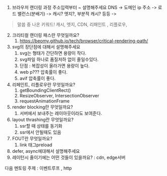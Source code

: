1. 브라우저 랜더링 과정 주소입력부터 ~ 설명해주세요
DNS -> 도메인 ip 주소 -> 로드 밸런스(분배기) -> 캐시? 엣지?, 부분적 캐시? 등등 -> 

>말씀 중 나온 키워드! 캐시, 엣지, CDN, 리패인트 , 리플로우, 

2. 크리티컬 랜더링 패스란 무엇일까요?
   1. https://beomy.github.io/tech/browser/critical-rendering-path/
3. svg의 장단점에 대해서 설명해주세요
   1. svg는 형태가 간단하면 용량이 작다.
   2. svg파일 하나로 품질저하 없이 줄일수있다.
   3. 단점 : 복잡성이 올라가면 용량이 높다.
   4. web p??? 압축률이 좋다.
   5. avif 압축률이 좋다.
4. 리페인트, 리플로우란 무엇일까요?
   1. getBoundingClientRect()
   2. ResizeObserver, IntersectionObserver
   3. requestAnimationFrame
5. render blocking란 무엇일까요?
   1. 서버에서 보내주는 레이아웃이라도 보여준다.
6. layout thrashing란 무엇일까요?
   1. ssr할 때 상태를 동기화
   2. ssr에서 안될때도 있음
7. FOUT란 무엇일까요?
   1. link 태그preload
8. defer, async에대해서 설명해주세요
9. 레이턴시 줄이기에는 어떤 것들이 있을까요? : cdn, edge서버

다음 멘토링 주제 : 이벤트루프 , http